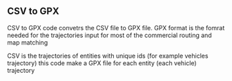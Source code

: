 ## CSV to GPX
CSV to GPX code convetrs the CSV file to GPX file. GPX format is the fomrat needed for the trajectories input for most of the commercial routing and map matching 

CSV is the trajectories of entities with unique ids (for example vehicles trajectory)
this code make a GPX file for each entity (each vehicle) trajectory
